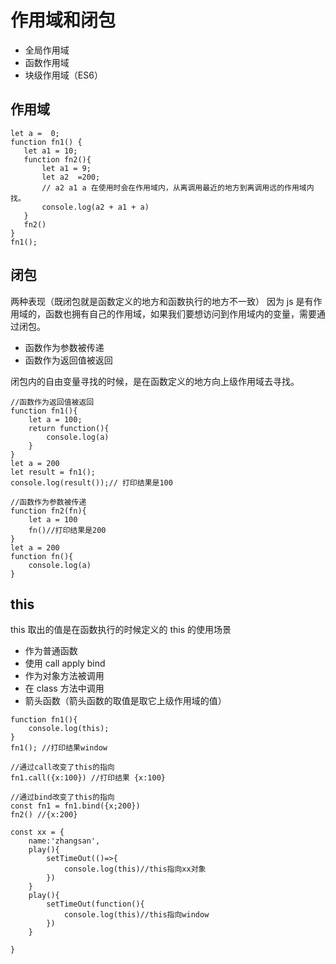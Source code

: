 # 作用域和闭包

- 全局作用域
- 函数作用域
- 块级作用域（ES6）

## 作用域

```$xslt
let a =  0;
function fn1() {
   let a1 = 10;
   function fn2(){
       let a1 = 9;
       let a2  =200;
       // a2 a1 a 在使用时会在作用域内，从离调用最近的地方到离调用远的作用域内找。
       console.log(a2 + a1 + a)
   }
   fn2()
}
fn1();
```

## 闭包

两种表现（既闭包就是函数定义的地方和函数执行的地方不一致）
因为 js 是有作用域的，函数也拥有自己的作用域，如果我们要想访问到作用域内的变量，需要通过闭包。

- 函数作为参数被传递
- 函数作为返回值被返回

闭包内的自由变量寻找的时候，是在函数定义的地方向上级作用域去寻找。

```
//函数作为返回值被返回
function fn1(){
    let a = 100;
    return function(){
        console.log(a)
    }
}
let a = 200
let result = fn1();
console.log(result());// 打印结果是100
```

```
//函数作为参数被传递
function fn2(fn){
    let a = 100
    fn()//打印结果是200
}
let a = 200
function fn(){
    console.log(a)
}
```

## this

this 取出的值是在函数执行的时候定义的
this 的使用场景

- 作为普通函数
- 使用 call apply bind
- 作为对象方法被调用
- 在 class 方法中调用
- 箭头函数（箭头函数的取值是取它上级作用域的值）

```
function fn1(){
    console.log(this);
}
fn1(); //打印结果window

//通过call改变了this的指向
fn1.call({x:100}) //打印结果 {x:100}

//通过bind改变了this的指向
const fn1 = fn1.bind({x;200})
fn2() //{x:200}

const xx = {
    name:'zhangsan',
    play(){
        setTimeOut(()=>{
            console.log(this)//this指向xx对象
        })
    }
    play(){
        setTimeOut(function(){
            console.log(this)//this指向window
        })
    }

}

```
